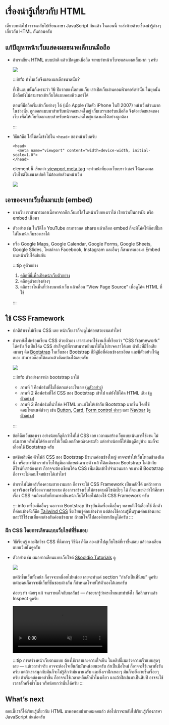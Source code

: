 # เรื่องน่ารู้เกี่ยวกับ HTML

เดี๋ยวบทต่อไป เราจะกลับไปเรียนภาษา JavaScript กันแล้ว
ในตอนนี้ จะส่งท้ายด้วยเรื่องน่ารู้ต่างๆ เกี่ยวกับ HTML กันก่อนครับ

## แก้ปัญหาหน้าเว็บแสดงผลขนาดเล็กบนมือถือ

- ถ้าเราเขียน HTML แบบปกติ แล้วเปิดดูบนมือถือ
  จะพบว่าหน้าเว็บจะแสดงผลเล็กมาก ๆ ครับ

  ![](https://im.dt.in.th/ipfs/bafybeidpxoot4nethav3dcfidxsjymx7cg5vtucgr33zkbg4aa7afxxx4u/image.webp)

  :::info ทำไมเว็บจึงแสดงผลเล็กขนาดนั้น?

  ที่เป็นแบบนั้นก็เพราะว่า 16 ปีแรกของโลกบนเว็บ เราเปิดเว็บผ่านคอมพิวเตอร์เท่านั้น ในยุคนั้น มือถือยังไม่สามารถเข้าเว็บได้แบบคอมพิวเตอร์ได้

  ตอนที่มือถือเริ่มเข้าเว็บต่างๆ ได้ (เมื่อ Apple เปิดตัว iPhone ในปี 2007)
  หน้าเว็บส่วนมากในช่วงนั้น ถูกออกแบบมาสำหรับหน้าจอขนาดใหญ่
  เว็บเบราเซอร์บนมือถือ จึงต้องย่อขนาดของเว็บ เพื่อให้เว็บที่ออกแบบสำหรับหน้าจอขนาดใหญ่แสดงผลได้อย่างถูกต้อง

  :::

- วิธีแก้คือ
  ใส่โค้ดนี้เข้าไปใน `<head>` ของหน้าเว็บครับ

  <!-- prettier-ignore -->
  ```html{2}
  <head>
    <meta name="viewport" content="width=device-width, initial-scale=1.0">
  </head>
  ```

  element นี้ เรียกว่า [viewport meta tag](https://developer.mozilla.org/en-US/docs/Web/HTML/Viewport_meta_tag) จะทำหน้าที่บอกเว็บเบราว์เซอร์ ให้แสดงผลเว็บไซต์ในขนาดปกติ ไม่ต้องย่อส่วนหน้าเว็บ

  ![](https://im.dt.in.th/ipfs/bafybeicynashtuiamxdd7c35sh73ipt7ciatlm6sktsgdhtanvbyfrdtwe/image.webp)

## เอาของจากเว็บอื่นมาแปะ (embed)

- บางเว็บ เราสามารถเอาเนื้อหาจากอีกเว็บมาใส่ในหน้าเว็บของเราได้
  เรียกว่าเป็นการฝัง หรือ embed เนื้อหา

- ตัวอย่างเช่น ในวีดีโอ YouTube
  สามารถกด share แล้วเลือก embed ก็จะมีโค้ดให้ก๊อปปี้มาใส่ในหน้าเว็บของเราได้

- หรือ Google Maps, Google Calendar, Google Forms, Google Sheets, Google Slides, โพสต์จาก Facebook, Instagram และอื่นๆ
  ก็สามารถเอามา Embed บนหน้าเว็บได้เช่นกัน

  :::tip ดูตัวอย่าง

  1. [คลิกที่นี่เพื่อเปิดหน้าเว็บตัวอย่าง](https://test-embedding-stuff.glitch.me/)
  2. คลิกดูตัวอย่างต่างๆ
  3. คลิกขวาในพื้นที่ว่างบนหน้าเว็บ แล้วเลือก “View Page Source” เพื่อดูโค้ด HTML ที่ใช้

  :::

## ใช้ CSS Framework

- ปกติถ้าเราไม่เขียน CSS เลย หน้าเว็บเราก็จะดูไม่ค่อยสวยงามเท่าไหร่

- ถ้าเรายังไม่พร้อมเขียน CSS ด้วยตัวเอง
  เราสามารถใช้งานสิ่งที่เรียกว่า “CSS framework” ได้ครับ ซึ่งเป็นโค้ด CSS สำเร็จรูปที่เราสามารหยิบมาใช้ในโปรเจคเราได้เลย
  ตัวนึงที่มีชื่อเสียงมากๆ คือ [Bootstrap](https://getbootstrap.com/)
  ในเว็บของ Bootstrap ก็มีคู่มือที่ค่อนข้างละเอียด และมีตัวอย่างให้ดูเยอะ
  สามารถก๊อบโค้ดมาแล้วดัดแปลงได้เลยครับ

  ![](https://im.dt.in.th/ipfs/bafybeihkndzsefocpn2jiqdl7nxwafcn6liqqchy2wbhfkz3nbnu4e4tzq/image.webp)

  :::info ตัวอย่างการนำ bootstrap มาใช้

  - ภาพที่ 1 คือฟอร์มที่ไม่ได้ตกแต่งอะไรเลย (<a href="/js/examples/html-tips/login-1.html" target="_blank">ดูตัวอย่าง</a>)
  - ภาพที่ 2 คือฟอร์มที่ใส่ CSS ของ Bootstrap เข้าไป แต่ยังใช้โค้ด HTML เดิม (<a href="/js/examples/html-tips/login-2.html" target="_blank">ดูตัวอย่าง</a>)
  - ภาพที่ 3 คือฟอร์มที่นำโค้ด HTML มาแก้ไขให้เข้ากับ Bootstrap มากขึ้น
    โดยใช้คอมโพเนนต์ต่างๆ เช่น [Button](https://getbootstrap.com/docs/5.3/components/buttons/#variants), [Card](https://getbootstrap.com/docs/5.3/components/card/#header-and-footer), [Form control ต่างๆ](https://getbootstrap.com/docs/5.3/forms/form-control/) และ [Navbar](https://getbootstrap.com/docs/5.3/components/navbar/#color-schemes) (<a href="/js/examples/html-tips/login-3.html" target="_blank">ดูตัวอย่าง</a>)

  :::

- ข้อดีคือเว็บของเรา อย่างน้อยก็ดูดีกว่าไม่ใส่ CSS เลย
  เวลาผมสร้างเว็บแบบเน้นการใช้งาน ไม่เน้นสวย หรือไม่ได้ต้องการให้เว็บมีเอกลักษณ์เฉพาะตัว
  แต่อย่างน้อยก็ให้มันดูดีอยู่บ้าง ผมก็จะเลือกใช้ Bootstrap ครับ

- แต่ข้อเสียคือ ตัวไฟล์ CSS ของ Bootstrap มีขนาดค่อนข้างใหญ่ อาจจะทำให้เว็บโหลดช้าลงนิดนึง
  หรือบางทีถ้าเราทำเว็บให้ดูมีเอกลักษณ์เฉพาะตัว แล้วโค้ดเดิมของ Bootstrap ไม่เข้ากับดีไซน์ที่เราต้องการ
  ก็อาจจะต้องเขียนโค้ด CSS เพิ่มเติมเข้าไปจำนวนมาก
  จนบางที Bootstrap ก็อาจจะไม่ตอบโจทย์เราได้เท่าไหร่

- ถ้าเราไม่ได้แคร์เรื่องความสวยงามมาก ก็อาจจะใช้ CSS Framework เป็นหลักได้
  แต่ถ้าอยากเอาจริงเอาจังเรื่องความสวยงาม ต้องการสร้างเว็บให้ตรงตามดีไซน์เป๊ะๆ ได้ ก็จะแนะนำว่าให้ศึกษาเรื่อง CSS จนถึงระดับที่สามารถขึ้นหน้าเว็บได้โดยไม่ต้องใช้ CSS Framework ครับ

  ::: info เครื่องมืออื่นๆ นอกจาก Bootstrap
  ปัจจุบันมีเครื่องมืออื่นๆ หลายตัวให้เลือกใช้
  อีกตัวที่ค่อนข้างดังก็คือ [Tailwind CSS](https://tailwindcss.com/) ซึ่งเรียนรู้ค่อนข้างง่าย แต่ต้องใช้ความรู้พื้นฐานค่อนข้างเยอะ และวิธีใช้งานที่แตกต่างกันค่อนข้างมาก
  ถ้าสนใจก็ไปลองศึกษากันดูได้ครับ
  :::

### ฝึก CSS โดยการเลียนแบบเว็บไซต์ที่ชื่นชอบ

- วิธีเรียนรู้ และฝึกวิชา CSS ที่ดีมากๆ วิธีนึง ก็คือ ลองเข้าไปดูเว็บไซต์ที่เราชื่นชอบ แล้วลองเลียนแบบเว็บนั้นดูครับ

- ตัวอย่างเช่น
  ผมอยากเลียนแบบเว็บไซต์ [Skooldio Tutorials](https://tutorials.skooldio.com/) ดู

  ![](https://im.dt.in.th/ipfs/bafybeigaocvja4a5qwtplf4qctnwthyfsta4sxiteuw6wmxhemgyolrlai/image.webp)

  แต่ถ้าขึ้นเว็บทั้งหน้า ก็อาจจะเหนื่อยไปหน่อย
  เลยจะทำแค่ section “กำลังเป็นที่นิยม” ดูครับ
  แต่ละคนก็อาจจะมีเว็บที่ชื่นชอบต่างกัน ก็กำหนดโจทย์ให้ตัวเองได้เลยครับ

  ค่อยๆ ทำ
  ค่อยๆ แก้
  จนเราพอใจกับผลลัพธ์ — ถ้าอยากรู้ว่าตรงไหนเขาทำยังไง ก็คลิกขวาแล้ว Inspect ดูครับ

  <video class="rounded-with-shadow" src="https://im.dt.in.th/ipfs/bafybeidpyysl7mqwbv532jvf2f32vqjpfsnquj4z65czbfiet7hfve73my/css-skooldio-tutorials-1440p.mp4" muted loop controls></video>

  :::tip การสร้างหน้าเว็บตามแบบ ต้องใช้เวลาและความใจเย็น
  ในคลิปนี้ผมเร่งความเร็วแบบสุดๆ เลย — แต่เวลาทำจริง อาจจะต้องใจเย็นกับมันหน่อยนะครับ
  ถ้าเป็นมือใหม่ ก็อาจจะใช้เวลาทั้งวันครับ แต่ถ้าเราสนุกกับมันก็จะไม่รู้สึกว่ามันนานครับ
  และยิ่งเราฝึกเยอะๆ มันก็จะยิ่งง่ายขึ้นเรื่อยๆ ครับ ถ้าเริ่มคล่องแคล่วขึ้น ก็อาจจะใช้เวลาเหลือสักชั่วโมงเดียว
  และถ้าฝึกฝนมาเป็นสิบปี อาจจะใช้เวลาสักครึ่งชั่วโมง หรือน้อยกว่านั้นได้ครับ
  :::

## What’s next

ตอนนี้เราก็ได้เรียนรู้เกี่ยวกับ HTML มาพอหอมปากหอมคอแล้ว
ต่อไปเราจะกลับไปเรียนรู้เรื่องภาษา JavaScript กันต่อครับ
